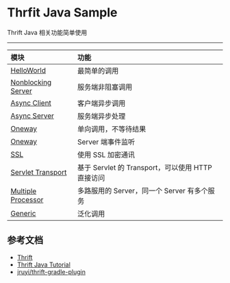 # Thrfit Java Sample 

Thrift Java 相关功能简单使用

---

|模块|功能|
|:--|:---|
|[HelloWorld](helloworld)| 最简单的调用|
|[Nonblocking Server](nonblocking-server)| 服务端非阻塞调用|
|[Async Client](async-client)| 客户端异步调用|
|[Async Server](async-server)| 服务端异步处理|
|[Oneway](oneway)| 单向调用，不等待结果|
|[Oneway](event-handler)| Server 端事件监听|
|[SSL](ssl)| 使用 SSL 加密通讯|
|[Servlet Transport](servlet)| 基于 Servlet 的 Transport，可以使用 HTTP 直接访问|
|[Multiple Processor](multiple-processor)| 多路服用的 Server，同一个 Server 有多个服务|
|[Generic]()| 泛化调用|

## 参考文档

- [Thrift](http://thrift.apache.org/)
- [Thrift Java Tutorial](https://github.com/apache/thrift/tree/master/tutorial/java)
- [jruyi/thrift-gradle-plugin](https://github.com/jruyi/thrift-gradle-plugin)